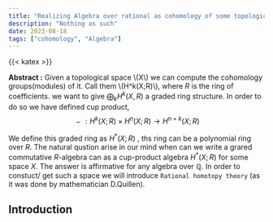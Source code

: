 ```yaml
---
title: "Realizing Algebra over rational as cohomology of some topological space"
description: "Nothing as such"
date: 2023-08-18
tags: ["cohomology", "Algebra"]
--- 
```

{{< katex >}}

**Abstract :** 
Given a topological space \\(X\\) we can compute the cohomology groups(modules) of it. Call them \\(H^k(X;R)\\), where $R$ is the ring of coefficients. we want to give $\bigoplus_k H^{k}(X,R)$ a graded ring structure. In order to do so we have defined cup product, $$\smile : H^{k}(X;R) \times H^{n}(X;R)\to H^{n+k}(X;R)$$

We define this graded ring as $H^*(X;R)$ , ths ring can be a polynomial ring over $R$. The natural qustion arise in our mind when can we write a grared commutative $R$-algebra can as a cup-product algebra $H^\ast(X;R)$ for some space $X$. The answer is affirmative for any algebra over $\mathbb{Q}$. In order to constuct/ get such a space we will introduce `Rational homotopy theory` (as it was done by mathematician D.Quillen).
## Introduction 








<html>
<head>
    <link rel="stylesheet" href="https://cdnjs.cloudflare.com/ajax/libs/KaTeX/0.7.1/katex.min.css">
    <script src="https://cdnjs.cloudflare.com/ajax/libs/KaTeX/0.7.1/katex.min.js"></script>
    <script src="https://cdnjs.cloudflare.com/ajax/libs/KaTeX/0.7.1/contrib/auto-render.min.js"></script>
</head>
<body>
    <script>
      renderMathInElement(
          document.body,
          {
              delimiters: [
                  {left: "$$", right: "$$", display: true},
                  {left: "\\[", right: "\\]", display: true},
                  {left: "$", right: "$", display: false},
                  {left: "\\(", right: "\\)", display: false}
              ]
          }
      );
    </script>
</body>
</html>